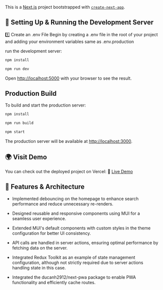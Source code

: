 This is a [Next.js](https://nextjs.org) project bootstrapped with [`create-next-app`](https://nextjs.org/docs/app/api-reference/cli/create-next-app).

## 🚀 Setting Up & Running the Development Server

1️⃣ Create an .env File
Begin by creating a .env file in the root of your project and adding your environment variables same as .env.production

run the development server:

```bash
npm install

npm run dev
```

Open [http://localhost:5000](http://localhost:5000) with your browser to see the result.

## Production Build

To build and start the production server:

```bash
npm install

npm run build

npm start
```

The production server will be available at [http://localhost:3000](http://localhost:3000).

## 🌍 Visit Demo

You can check out the deployed project on Vercel:
🔗 [Live Demo](https://e-commerce-five-blond.vercel.app/)

## 📌 Features & Architecture

- Implemented debouncing on the homepage to enhance search performance and reduce unnecessary re-renders.

- Designed reusable and responsive components using MUI for a seamless user experience.

- Extended MUI's default components with custom styles in the theme configuration for better UI consistency.

- API calls are handled in server actions, ensuring optimal performance by fetching data on the server.

- Integrated Redux Toolkit as an example of state management configuration, although not strictly required due to server actions handling state in this case.

- Integrated the ducanh2912/next-pwa package to enable PWA functionality and efficiently cache routes.
